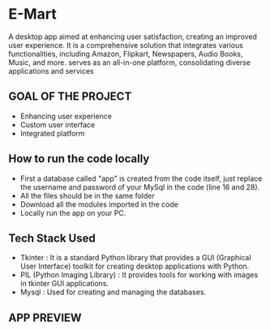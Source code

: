 # E-Mart
 A desktop app aimed at enhancing user satisfaction, creating an improved user experience.
 It is a comprehensive solution that integrates various functionalities, including Amazon, Flipkart, Newspapers, Audio Books, Music, and more.
 serves as an all-in-one platform, consolidating diverse applications and services

 ## GOAL OF THE PROJECT
 - Enhancing user experience
 - Custom user interface
 - Integrated platform

## How to run the code locally
- First a database called "app" is created from the code itself, just replace the username and password of your MySql in the code (line 16 and 28).
- All the files should be in the same folder
- Download all the modules imported in the code
- Locally run the app on your PC.

## Tech Stack Used
- Tkinter : It is a standard Python library that provides a GUI (Graphical User Interface) toolkit for creating desktop applications with Python.
- PIL (Python Imaging Library) : It provides tools for working with images in tkinter GUI applications.
- Mysql : Used for creating and managing the databases.

## APP PREVIEW

